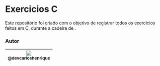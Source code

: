 # Exercicios C

Este repositório foi criado com o objetivo de registrar todos os exercícios feitos em C, durante a cadeira de . 

### Autor
   
| [<img src="https://avatars2.githubusercontent.com/u/57951744?s=180&v=4"><br><sub>@devcarloshenrique</sub>](https://github.com/devcarloshenrique) |
| :---: |
